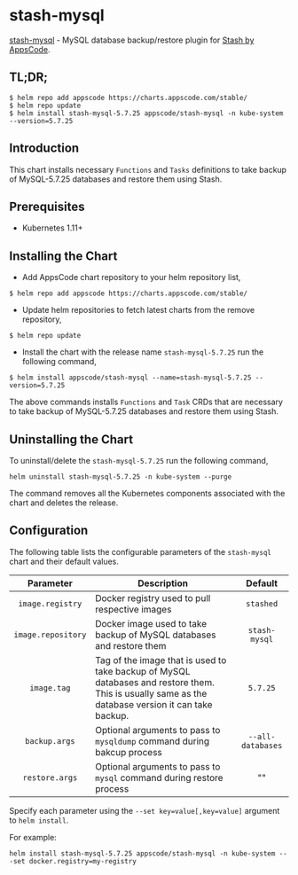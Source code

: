 # stash-mysql

[stash-mysql](https://github.com/stashed/mysql) - MySQL database backup/restore plugin for [Stash by AppsCode](https://appscode.com/products/stash/).

## TL;DR;

```console
$ helm repo add appscode https://charts.appscode.com/stable/
$ helm repo update
$ helm install stash-mysql-5.7.25 appscode/stash-mysql -n kube-system --version=5.7.25
```

## Introduction

This chart installs necessary `Functions` and `Tasks` definitions to take backup of MySQL-5.7.25 databases and restore them using Stash.

## Prerequisites

- Kubernetes 1.11+

## Installing the Chart

- Add AppsCode chart repository to your helm repository list,

```console
$ helm repo add appscode https://charts.appscode.com/stable/
```

- Update helm repositories to fetch latest charts from the remove repository,

```console
$ helm repo update
```

- Install the chart with the release name `stash-mysql-5.7.25` run the following command,

```console
$ helm install appscode/stash-mysql --name=stash-mysql-5.7.25 --version=5.7.25
```

The above commands installs `Functions` and `Task` CRDs that are necessary to take backup of MySQL-5.7.25 databases and restore them using Stash.

## Uninstalling the Chart

To uninstall/delete the `stash-mysql-5.7.25` run the following command,

```console
helm uninstall stash-mysql-5.7.25 -n kube-system --purge
```

The command removes all the Kubernetes components associated with the chart and deletes the release.

## Configuration

The following table lists the configurable parameters of the `stash-mysql` chart and their default values.

|     Parameter      |                                                                    Description                                                                     |      Default      |
| :----------------: | -------------------------------------------------------------------------------------------------------------------------------------------------- | :---------------: |
| `image.registry`   | Docker registry used to pull respective images                                                                                                     |     `stashed`     |
| `image.repository` | Docker image used to take backup of MySQL databases and restore them                                                                               |   `stash-mysql`   |
| `image.tag`        | Tag of the image that is used to take backup of MySQL databases and restore them. This is usually same as the database version it can take backup. |       `5.7.25`    |
| `backup.args`      | Optional arguments to pass to `mysqldump` command  during bakcup process                                                                           | `--all-databases` |
| `restore.args`     | Optional arguments to pass to `mysql` command during restore process                                                                               |        ""         |

Specify each parameter using the `--set key=value[,key=value]` argument to `helm install`.

For example:

```console
helm install stash-mysql-5.7.25 appscode/stash-mysql -n kube-system ---set docker.registry=my-registry
```


